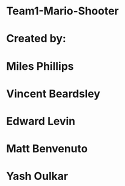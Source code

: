 # Team1-Mario-Shooter
# Created by:
# Miles Phillips
# Vincent Beardsley
# Edward Levin
# Matt Benvenuto
# Yash Oulkar
